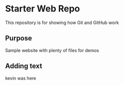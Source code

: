 # Starter Web Repo

This repository is for showing how Git and GitHub work

## Purpose

Sample website with plenty of files for demos


## Adding text

kevin was here